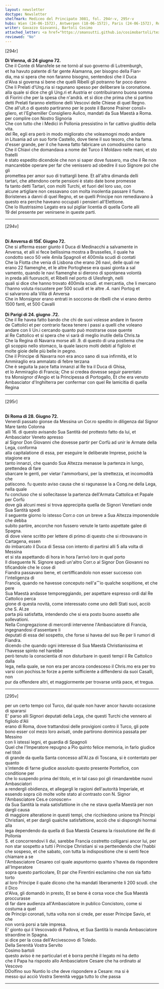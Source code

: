 ```yaml
---
layout: newsletter
doctype: Newsletter
shelfmark: Mediceo del Principato 3081, fol. 294r-v, 295r-v
hubs: Wien (24-06-1572), Antwerpen (18-06-1572), Paris (24-06-1572), Roma (28-06-1572)
writer: Gavazzo Giovanni, Bartoli Cosimo
attached_letter: <a href="https://smansutti.github.io/cosimobartoli/texts/2981_038/">2981_038</a>
reviewed: "No"
---
```


[294r]  
  
  
<strong>Di Vienna, di 24 giugno 72.</strong>  
Che il Conte di Mansfele se ne tornò al suo governo di Lutremburgh,  
et ha havuto patente di far gente Alamanna, per bisogno della Fian꞊  
dia, ma si spera che non faranno bisogno, sentendosi che il Duca  
d'Alva si governa sì bene che quelli Ribelli gli potranno far poco danno  
Che li Prelati d'Ung.ria si ragunano spesso per deliberare la coronatione.  
alla quale si dice che gli Ung.ri et Austria er contribuiranno buona somma  
di Fiorini che per la spesa che n'andrà. et si dice che prima che si partino  
detti Prelati faranno elettione delli Vescovi delle Chiese di quel Regno.  
Che all'ult.o di questo partiranno per le poste il Barone Prainer consil=  
gliero, et l'Eghemiller Consigliero Aulico, mandati da Sua Maestà a Roma.  
per complire con Nostro Signoria  
Che con tutto che i Medici in Pollonia pressistino in far cattivo giuditio della vita.  
del Re, egli era però in modo migliorato che voleamogni modo andare  
in Lituania ad un suo forte Castello, dove tiene il suo tesoro, che ha fama.  
d'esser grande, per il che havea fatto fabricare un comodissimo carro  
Che il Chiavi che domandava a nome del Turco il Moldavo nelle mani, et sto fratelli  
è stato espedito dicendole che non si saper dove fussero, ma che il Re non  
mancarebbe operare per far che venissero ad obedire il suo Signore poi che gli  
promettea per amor suo di trattargli bene. Et all'altra dimanda delli  
tartari, che attendono certe pensioni è stato date bone promesse  
fa tanto detti Tartari, con molti Turchi, et fuori del loro uso, con  
alcune artigliare non cessavano con molta insolentia passare il fiume.  
Boristenes a danni di quel Regno, et se quelli Principe non remediavano à  
questo era perche haveano occupati i pensieri all'Elettione.  
Che lo Illustrissimo Legato era sul pigliar licentia di quella Corte alli  
19 del presente per venirsene in queste parti.  
  
---  

[294v]  
  
  
<br/><strong>Di Anversa di 158̅. Giugno 72.</strong>  
Che si afferma esser giunto il Duca di Medinacchi a salvamente in  
Anversa, et alli xi fece bellissima mostra a Brusselles, il quale ha  
condotto seco 50 vele 4mila Spagnoli et 400mila scudi di contati  
Che la Flotta che venia di Lisbona che erano 26 navi, delle quali ne  
erano 22 fiamenghe, et le altre Portoghese era quasi gionta a sal  
vamento, quando le navi fiamenghe si dierono di spontanea volontà  
in preda alli fuorusciti, et Ribelli nel porto di Ulesfergh, nelli  
quali si dice che hanno trovato 400mila scudi. et mercantia, che li mercano  
l'hanno voluta riscuotere per 500 scudi et le altre .4. nani Portog et  
si salvarono alla Villa di Anversa  
Che in Monsignor erano entrati in soccorso de ribelli che vi erano dentro  
1500 fanti, et 500 Cavalli  
<br/><strong>Di Parigi di 24. giugno .72.</strong>  
Che il Re havea fatto bando che chi de suoi volesse andare in favore  
de Cattolici et per contrario facea tenere i passi a quelli che voleano  
andare con li Un.i cercando quanto può mostrarse osse quente  
al Re Cattolico et si spera che vi sarà di meglio inutile della Chris.ta  
Che la Regina di Navarra morse alli .9. di questo di una postiema che  
gli scoppio nello stomaco, la quale lascro molti debiti al figliolo et  
molte gioie delle più belle in pegno.  
Che il Principe di Navarra non era anco sano di sua infirmità, et lo  
Ammiraglio era ammalato di febre terzana  
Che è seguita la pace fatta innanzi al Re tra il Duca di Ghisa,  
et lo Ammiraglio di Francia; Che si credea dovesse seguir parentato  
tra Monsignor d'Angio et la Principessa di Portogallo, Et che era venuto  
Ambasciator d'Inghilterra per confermar con quel Re lamicitia di quella Regina  
  
---  

[295r]  
  
  
<br/><strong>Di Roma di 28. Giugno 72.</strong>  
Venerdi passato gionse da Messina un Cor.ro spedito in diligenza dal Signor Mare tanto Colonna  
alli 16. di questo avisando Sua Santità del prottesto fatto da lui, et Ambasciator Veneto apresso  
al Signor Don Giovanni che dovesse partir per Corfù ad unir le Armate della Lega, conforma  
alla capitalatione di essa, per eseguire le deliberate Imprese, poichè la stagione era  
tanto innanzi, che quando Sua Altezza menasse la partenza in lungo, prettendea di fare  
sbarcare le genti, per vietar l'ammorbarsi, per la strettezza, et incomodità che  
patiscono. fu questo aviso causa che si ragunasse la a Cong.ne della Lega, nella quale  
fu concluso che si sollecitasse la partenza dell'Armata Cattolica et Papale per Corfù  
dove già alcuni mesi si trova apprecipita quella de Signori Venetiani onde Sua Santità spedì  
il seguente giorno lo istesso Corr.o con un breve a Sua Altezza imponendole che debba  
subito partire, ancorche non fussero venute le tanto aspettate galee di Spagna.  
di dove viene scritto per lettere di primo di questo che si ritrovavano in Cartagena, essen  
do imbarcato il Duca di Sessa con intento di partirsi alli 5 alla volta di Messina  
et si sta aspettando di hora in hora l’arrivò loro in quel porto  
Il diseguente N. Signore spedì un'altro Corr.o al Signor Don Giovanni no tificandole che le cose di  
Fiandra passavano bene, et certifficandolo non esser successo con l'inteligenza di  
Francia, quando ne havesse conceputo nell'a⁀io qualche sospitione, et che pere  
Sua Maestà andasse temporeggiando, per aspettare espresso ordi dal Re Cattolico perca  
gione di questa novità, come interessato come uno delli Stati suoi, acciò che S. Al.ze  
parta più satisfatta, intendendo che si era posto buono assetto alle sollevationi.  
Nella Congregazione di mercordi intervenne l'Ambasciatore di Francia, ingegnandosi d'assentare li  
deputati di essa del sospetto, che forse si havea del suo Re per li rumori di Fiandra.  
dicendo che quando ogni interesse di Sua Maestà Christianissima et l'havesse spinto nel harebbe  
però tenuto la conscientia di non disturbare in questi tempi il Re Cattolico dalla  
lega, nella quale, se non era per ancora condesceso il Chris.mo era per tro  
varsi con pochiss.te forze a pente sofficiente a diffendersi da suoi Casalli, non  
pur da offendere altri, et maggiormente per trovarse unità pace, et tregua.  
  
---  

[295v]  
  
  
per un certo tempo col Turco, dal quale non haver ancor havuto occasione di spararsi  
E' parso alli Signori deputati della Lega, che questi Turchi che vennero al figliolo d'Ali  
erano di Roma, dove trattandosi delle provigioni contro il Turco, gli pote  
bono esser col mezo loro avisati, onde partirono dominica passata per Messino  
con li istessi legni, et guardia di Spagnoli  
Quel che l'Imperatore repugno a Pio quinto felice memoria, in farlo giudice nel titoli  
di grande da quella Santa concesso all'Al.za di Toscana, si è contentato per quanto  
s'intende di farne giudice assoluto questo presente Pontefice, con conditione per  
che lo suspendo prima del titolo, et in tal caso poi gli rimandarebbe nuovi Ambasciatori  
a rendergli obidienza, et allegargli le ragioni dell'autorità Imperiale, et  
essendo sopra ciò molte volte stato al contrasto con N. Signor l'Ambasciatore Ces.e conoscen=  
da Sua Santità la mala satisfattione in che ne stava quella Maestà per non dargli causa  
di maggiore alteratione in questi tempi, che ricchiedono unione tra Principi  
Christiani, et per dargli qualche satisfattione, acciò che si disponghi hormai alla  
lega dependendo da quella di Sua Maestà Cesarea la rissolutione del Re di Pollonia  
S. et concorrendovi li dui, sarebbe Francia costretto colligarsi ancor lui, per  
non star sospetto a tutti i Principe Christiani si va perttendendo che l'habbi  
che sospeso, et che sabato, con tutta la indispositione che si senti fece chiamare a se  
l'Ambasciatore Cesareo col quale aspuntorno quanto s'havea da rispondere all'Imperatore  
sopra questo particolare, Et par che Firentini esclamino che non sia fatto torto  
al loro Principe il quale dicono che ha mandati liberamente li 200 scudi. che il Dico  
d'Alva, gli domandò in presto, Et se bene è corsa voce che Sua Maestà proccurasse  
di far dare audienza all'Ambasciatore in publico Concistoro, come si costuma a quel  
de Principi coronati, tutta volta non si crede, per esser Principe Savio, et che  
non vorrà porsi a tale impresa.  
E' gionto qui il Vescovado di Padova, et Sua Santità lo manda Ambasciatore straordine in Spagna.  
si dice per la cosa dell'Arcivescovo di Toledo.  
Della Serenità Vostra Servito  
Cosimo bartoli  
questo aviso è ne particulari et è borra perchè il legato mi ha detto  
che il Papa ha risposto allo Ambasciatore Cesare che ha ordinato al Vescovo  
DDolfino suo Nuntio lo che deve rispondere a Cesare: ma si è  
messo qui acciò Vostra Serenità vegga tutto lo che passa  
  
---  

